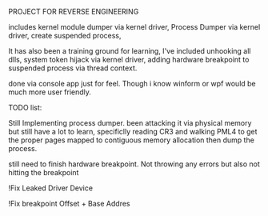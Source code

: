PROJECT FOR REVERSE ENGINEERING

includes kernel module dumper via kernel driver, 
Process Dumper via kernel driver, 
create suspended process,

It has also been a training ground for learning, I've included unhooking all dlls, system token hijack via kernel driver, adding hardware breakpoint to suspended process via thread context.

done via console app just for feel. Though i know winform or wpf would be much more user friendly.


TODO list:

Still Implementing process dumper. been attacking it via physical memory but still have a lot to learn, 
specificlly reading CR3 and walking PML4 to get the proper pages mapped to contiguous memory allocation then dump the process.

still need to finish hardware breakpoint. Not throwing any errors but also not hitting the breakpoint
 
!Fix Leaked Driver Device

!Fix  breakpoint Offset + Base Addres



